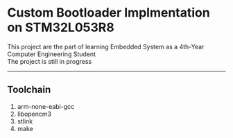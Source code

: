 # Custom Bootloader Implmentation on STM32L053R8

This project are the part of learning Embedded System as a 4th-Year Computer Engineering Student <br>
The project is still in progress

---

## Toolchain
1. arm-none-eabi-gcc
2. libopencm3
3. stlink
4. make

